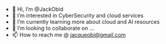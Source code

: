 - 👋 Hi, I’m @JackObid
- 👀 I’m interested in CyberSecurity and cloud services
- 🌱 I’m currently learning more about cloud and AI resources 
- 💞️ I’m looking to collaborate on ...
- 📫 How to reach me @ jacqueobi@gmail.com

<!---
JackObid/JackObid is a ✨ special ✨ repository because its `README.md` (this file) appears on your GitHub profile.
You can click the Preview link to take a look at your changes.
--->
